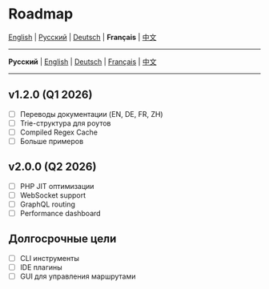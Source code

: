 # Roadmap

[English](../en/ROADMAP.md) | [Русский](../../ROADMAP.md) | [Deutsch](../de/ROADMAP.md) | **Français** | [中文](../zh/ROADMAP.md)

---

**Русский** | [English](docs/en/ROADMAP.md) | [Deutsch](docs/de/ROADMAP.md) | [Français](docs/fr/ROADMAP.md) | [中文](docs/zh/ROADMAP.md)

---

## v1.2.0 (Q1 2026)

- [ ] Переводы документации (EN, DE, FR, ZH)
- [ ] Trie-структура для роутов
- [ ] Compiled Regex Cache
- [ ] Больше примеров

## v2.0.0 (Q2 2026)

- [ ] PHP JIT оптимизации
- [ ] WebSocket support
- [ ] GraphQL routing
- [ ] Performance dashboard

## Долгосрочные цели

- [ ] CLI инструменты
- [ ] IDE плагины
- [ ] GUI для управления маршрутами
